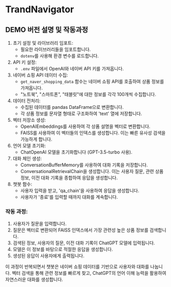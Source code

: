 # TrandNavigator

## DEMO 버전 설명 및 작동과정
1. 초기 설정 및 라이브러리 임포트:
    - 필요한 라이브러리들을 임포트합니다.
    - `dotenv`를 사용해 환경 변수를 로드합니다.
2. API 키 설정:
    - `.env` 파일에서 OpenAI와 네이버 API 키를 가져옵니다.
3. 네이버 쇼핑 API 데이터 수집:
    - `get_naver_shopping_data` 함수는 네이버 쇼핑 API를 호출하여 상품 정보를 가져옵니다.
    - "노트북", "스마트폰", "태블릿"에 대한 정보를 각각 100개씩 수집합니다.
4. 데이터 전처리:
    - 수집된 데이터를 pandas DataFrame으로 변환합니다.
    - 각 상품 정보를 문자열 형태로 구조화하여 'text' 열에 저장합니다.
5. 벡터 저장소 생성:
    - OpenAIEmbeddings를 사용하여 각 상품 설명을 벡터로 변환합니다.
    - FAISS를 사용하여 이 벡터들의 인덱스를 생성합니다. 이는 빠른 유사성 검색을 가능하게 합니다.
6. 언어 모델 초기화:
    - ChatOpenAI 모델을 초기화합니다 (GPT-3.5-turbo 사용).
7. 대화 체인 생성:
    - ConversationBufferMemory를 사용하여 대화 기록을 저장합니다.
    - ConversationalRetrievalChain을 생성합니다. 이는 사용자 질문, 관련 상품 정보, 이전 대화 기록을 종합하여 응답을 생성합니다.
8. 챗봇 함수:
    - 사용자 입력을 받고, 'qa_chain'을 사용하여 응답을 생성합니다.
    - 사용자가 '종료'를 입력할 때까지 대화를 계속합니다.

### 작동 과정:

1. 사용자가 질문을 입력합니다.
2. 질문은 벡터로 변환되어 FAISS 인덱스에서 가장 관련성 높은 상품 정보를 검색합니다.
3. 검색된 정보, 사용자의 질문, 이전 대화 기록이 ChatGPT 모델에 입력됩니다.
4. 모델은 이 정보를 바탕으로 적절한 응답을 생성합니다.
5. 생성된 응답이 사용자에게 출력됩니다.

이 과정이 반복되면서 챗봇은 네이버 쇼핑 데이터를 기반으로 사용자와 대화를 나눕니다. 벡터 검색을 통해 관련 정보를 빠르게 찾고, ChatGPT의 언어 이해 능력을 활용하여 자연스러운 대화를 생성합니다.